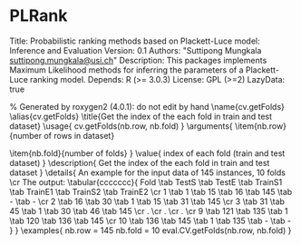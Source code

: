 PLRank
======

Title: Probabilistic ranking methods based on Plackett-Luce model: Inference
and Evaluation
Version: 0.1
Authors: "Suttipong Mungkala <suttipong.mungkala@usi.ch>"
Description: This packages implements Maximum Likelihood methods for inferring
the parameters of a Plackett-Luce ranking model.
Depends:
R (>= 3.0.3)
License: GPL (>=2)
LazyData: true

% Generated by roxygen2 (4.0.1): do not edit by hand
\name{cv.getFolds}
\alias{cv.getFolds}
\title{Get the index of the each fold in train and test dataset}
\usage{
cv.getFolds(nb.row, nb.fold)
}
\arguments{
\item{nb.row}{number of rows in dataset}

\item{nb.fold}{number of folds}
}
\value{
index of each fold (train and test dataset)
}
\description{
Get the index of the each fold in train and test dataset
}
\details{
An example for the input data of 145 instances, 10 folds \cr
The output:
\tabular{ccccccc}{
Fold \tab TestS \tab TestE \tab TrainS1 \tab TrainE1 \tab TrainS2 \tab TrainE2 \cr
1 \tab 1 \tab 15 \tab 16 \tab 145 \tab - \tab - \cr
2 \tab 16 \tab 30 \tab 1 \tab 15 \tab 31 \tab 145 \cr
3 \tab 31 \tab 45 \tab 1 \tab 30 \tab 46 \tab 145 \cr
. \cr
. \cr
. \cr
9 \tab 121 \tab 135 \tab 1 \tab 120 \tab 136 \tab 145 \cr
10 \tab 136 \tab 145 \tab 1 \tab 135 \tab - \tab -
}
}
\examples{
nb.row = 145
nb.fold = 10
eval.CV.getFolds(nb.row, nb.fold)
}
